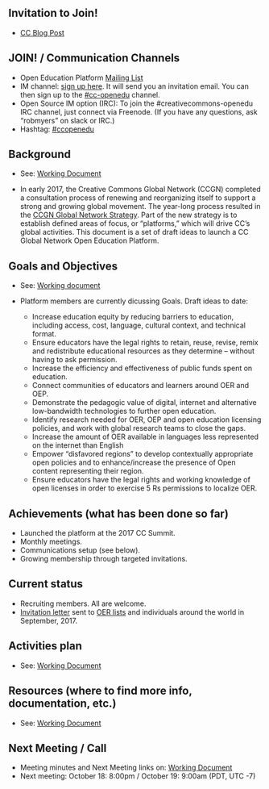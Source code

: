 ## Invitation to Join!
* [CC Blog Post](https://creativecommons.org/2017/09/05/invitation-join-cc-open-education-platform)

## JOIN! / Communication Channels

* Open Education Platform [Mailing List](https://groups.google.com/forum/#!forum/cc-openedu)
* IM channel: [sign up here](https://slack-signup.creativecommons.org/). It will send you an invitation email. You can then sign up to the [#cc-openedu](https://creativecommons.slack.com/messages/C2S2MFAJW) channel.
* Open Source IM option (IRC): To join the #creativecommons-openedu IRC channel, just connect via Freenode. (If you have any questions, ask “robmyers” on slack or IRC.)
* Hashtag: [#ccopenedu](https://twitter.com/hashtag/ccopenedu)

## Background
* See: [Working Document](https://docs.google.com/document/d/1-HPog_7pPUXrECzne1t6X7eKwo8TzpYBZ8iC8FfASoE/edit?usp=sharing)

* In early 2017, the Creative Commons Global Network (CCGN) completed a consultation process of renewing and reorganizing itself to support a strong and growing global movement. The year-long process resulted in the [CCGN Global Network Strategy](https://creativecommons.org/about/global-affiliate-network/network-strategy/).
Part of the new strategy is to establish defined areas of focus, or “platforms,” which will drive CC’s global activities. This document is a set of draft ideas to launch a CC Global Network Open Education Platform.

## Goals and Objectives 

* See: [Working document](https://docs.google.com/document/d/1-HPog_7pPUXrECzne1t6X7eKwo8TzpYBZ8iC8FfASoE/edit?usp=sharing)

* Platform members are currently dicussing Goals. Draft ideas to date:
	* Increase education equity by reducing barriers to education, including access, cost, language, cultural context, and technical format.
	* Ensure educators have the legal rights to retain, reuse, revise, remix and redistribute educational resources as they determine – without having to ask permission.
	* Increase the efficiency and effectiveness of public funds spent on education.
	* Connect communities of educators and learners around OER and OEP.
	* Demonstrate the pedagogic value of digital, internet and alternative low-bandwidth technologies to further open education.
	* Identify research needed for OER, OEP and open education licensing policies, and work with global research teams to close the gaps.
	* Increase the amount of OER available in languages less represented on the internet than English
	* Empower “disfavored regions” to develop contextually appropriate open policies and to enhance/increase the presence of Open content representing their region.
	* Ensure educators have the legal rights and working knowledge of open licenses in order to exercise 5 Rs permissions to localize OER.

## Achievements (what has been done so far)

* Launched the platform at the 2017 CC Summit. 
* Monthly meetings. 
* Communications setup (see below). 
* Growing membership through targeted invitations. 

## Current status

* Recruiting members. All are welcome.
* [Invitation letter](https://docs.google.com/document/d/1abMsimn1MM_9GundexKALRQTdMN665OduQj3L6oA_60/edit) sent to [OER lists](https://docs.google.com/spreadsheets/d/1dtbn-JoqguuUBwQWVob3jcN_EDtSd4w0XHD9MRloeHs/edit#gid=0) and individuals around the world in September, 2017.

## Activities plan

* See: [Working Document](https://docs.google.com/document/d/1-HPog_7pPUXrECzne1t6X7eKwo8TzpYBZ8iC8FfASoE/edit?usp=sharing)

## Resources (where to find more info, documentation, etc.)
	
* See: [Working Document](https://docs.google.com/document/d/1-HPog_7pPUXrECzne1t6X7eKwo8TzpYBZ8iC8FfASoE/edit?usp=sharing)

## Next Meeting / Call

* Meeting minutes and Next Meeting links on: [Working Document](https://docs.google.com/document/d/1-HPog_7pPUXrECzne1t6X7eKwo8TzpYBZ8iC8FfASoE/edit?usp=sharing)
* Next meeting: October 18: 8:00pm / October 19: 9:00am (PDT, UTC -7)
